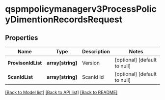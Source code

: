 # qspmpolicymanagerv3ProcessPolicyDimentionRecordsRequest

## Properties
Name | Type | Description | Notes
------------ | ------------- | ------------- | -------------
**ProvisonIdList** | **array[string]** | Version | [optional] [default to null]
**ScanIdList** | **array[string]** | ScanId Id | [optional] [default to null]

[[Back to Model list]](../README.md#documentation-for-models) [[Back to API list]](../README.md#documentation-for-api-endpoints) [[Back to README]](../README.md)


